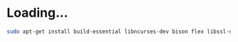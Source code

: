 # Loading...

```bash
sudo apt-get install build-essential libncurses-dev bison flex libssl-dev libelf-dev
```
